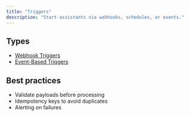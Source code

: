 ```yaml
---
title: "Triggers"
description: "Start assistants via webhooks, schedules, or events."
---
```


## Types

- [Webhook Triggers](/triggers-intents/webhooks)
- [Event-Based Triggers](/triggers-intents/event-triggers)

## Best practices

- Validate payloads before processing
- Idempotency keys to avoid duplicates
- Alerting on failures
